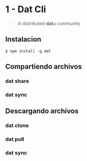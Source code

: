 # 1 - Dat Cli
> A distributed **dat**a community

## Instalacion

```
$ npm install -g dat
```

## Compartiendo archivos

### dat share

### dat sync

## Descargando archivos

### dat clone

### dat pull

### dat sync
